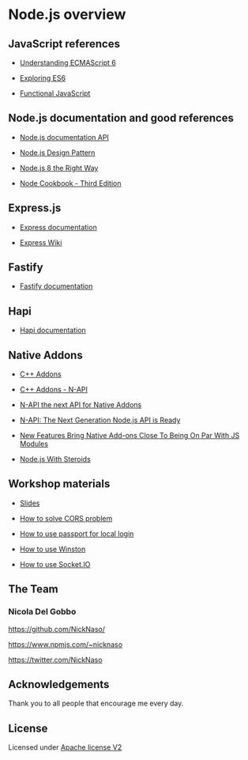 # Node.js overview

## JavaScript references

- [Understanding ECMAScript 6](https://leanpub.com/understandinges6/read)

- [Exploring ES6](http://exploringjs.com/es6/)

- [Functional JavaScript](https://www.manning.com/books/functional-programming-in-javascript)

## Node.js documentation and good references

- [Node.js documentation API](https://nodejs.org/dist/latest/docs/api/)

- [Node.js Design Pattern](https://www.packtpub.com/web-development/nodejs-design-patterns-second-edition)

- [Node.js 8 the Right Way](https://pragprog.com/book/jwnode2/node-js-8-the-right-way)

- [Node Cookbook - Third Edition](https://www.packtpub.com/web-development/node-cookbook-third-edition)

## Express.js

- [Express documentation](http://expressjs.com/)

- [Express Wiki](https://github.com/expressjs/express/wiki)

## Fastify

- [Fastify documentation](https://www.fastify.io/)

## Hapi

- [Hapi documentation](https://hapijs.com/)

## Native Addons

- [C++ Addons](https://nodejs.org/dist/latest/docs/api/addons.html)

- [C++ Addons - N-API](https://nodejs.org/dist/latest/docs/api/n-api.html)

- [N-API the next API for Native Addons](https://youtu.be/-Oniup60Afs)

- [N-API: The Next Generation Node.js API is Ready](https://www.youtube.com/watch?v=BrJcsYjp8Nw)

- [New Features Bring Native Add-ons Close To Being On Par With JS Modules](https://medium.com/the-node-js-collection/new-features-bring-native-add-ons-close-to-being-on-par-with-js-modules-cd4f9b8e4b4)

- [Node.js With Steroids](https://youtu.be/KuFSDDggbOs)

## Workshop materials

- [Slides](/slides)

- [How to solve CORS problem](express-cors)

- [How to use passport for local login](passport-local-how-to)

- [How to use Winston](express-winston-logger)

- [How to use Socket.IO](express-socket-io)



## The Team

### Nicola Del Gobbo

<https://github.com/NickNaso/>

<https://www.npmjs.com/~nicknaso>

<https://twitter.com/NickNaso>

<a name="acknowledgements"></a>

## Acknowledgements

Thank you to all people that encourage me every day.

<a name="license"></a>

## License

Licensed under [Apache license V2](./LICENSE)